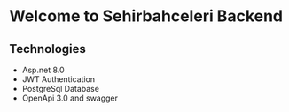 # Welcome to Sehirbahceleri Backend

## Technologies
* Asp.net 8.0
* JWT Authentication
* PostgreSql Database
* OpenApi 3.0 and swagger
